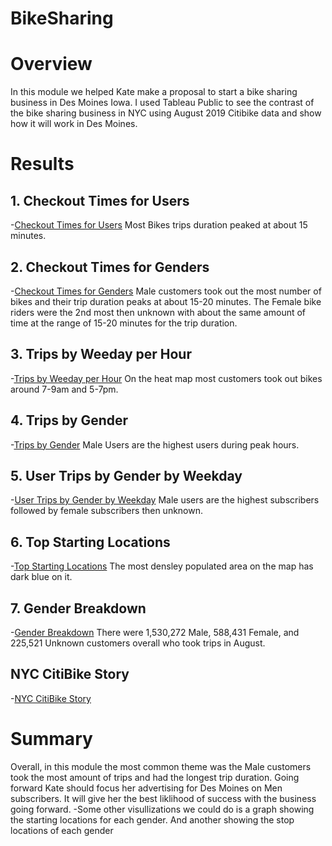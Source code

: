 # BikeSharing



# Overview
In this module we helped Kate make a proposal to start a bike sharing business in Des Moines Iowa. I used Tableau Public to see the contrast of the bike sharing business in NYC using August 2019 Citibike data and show how it will work in Des Moines.

# Results

## 1. Checkout Times for Users
-[Checkout Times for Users](https://public.tableau.com/app/profile/michael.okoro/viz/CheckoutTimesforUsers_16631106499140/CheckoutTimesforUsers?publish=yes) Most Bikes trips duration peaked at about 15 minutes.

## 2. Checkout Times for Genders
-[Checkout Times for Genders](https://public.tableau.com/app/profile/michael.okoro/viz/CheckoutTimesforGender_16631832792290/CheckoutTimesforGender?publish=yes) Male customers took out the most number of bikes and their trip duration peaks at about 15-20 minutes. The Female bike riders were the 2nd most then unknown with about the same amount of time at the range of 15-20 minutes for the trip duration.

## 3. Trips by Weeday per Hour
-[Trips by Weeday per Hour](https://public.tableau.com/app/profile/michael.okoro/viz/TripsbyWeekdayperHour_16631766595920/TripsbyWeedayperHour) On the heat map most customers took out bikes around 7-9am and 5-7pm. 

## 4. Trips by Gender
-[Trips by Gender](https://public.tableau.com/app/profile/michael.okoro/viz/TripsbyGender_16631775297830/TripsbyGender?publish=yes) Male Users are the highest users during peak hours.


## 5. User Trips by Gender by Weekday
-[User Trips by Gender by Weekday](https://public.tableau.com/app/profile/michael.okoro/viz/UserTripsbyGenderbyWeekday_16631779436460/UserTripsbyGenderbyWeekday?publish=yes) Male users are the highest subscribers followed by female subscribers then unknown.

## 6. Top Starting Locations
-[Top Starting Locations](https://public.tableau.com/app/profile/michael.okoro/viz/CheckoutTimesforUsers_16631106499140/CheckoutTimesforUsers?publish=yes) The most densley populated area on the map has dark blue on it. 

## 7. Gender Breakdown
-[Gender Breakdown](https://public.tableau.com/app/profile/michael.okoro/viz/GenderBreakdown_16631828280970/GenderBreakdown?publish=yes) There were 1,530,272 Male, 588,431 Female, and 225,521 Unknown customers overall who took trips in August. 


## NYC CitiBike Story
-[NYC CitiBike Story](https://public.tableau.com/app/profile/michael.okoro/viz/NYCCitiBikeStory_16631781962910/NYCCItiBikeStory?publish=yes)


# Summary
Overall, in this module the most common theme was the Male customers took the most amount of trips and had the longest trip duration. Going forward Kate should focus her advertising for Des Moines on Men subscribers. It will give her the best liklihood of success with the business going forward. 
-Some other visullizations we could do is a graph showing the starting locations for each gender. And another showing the stop locations of each gender
